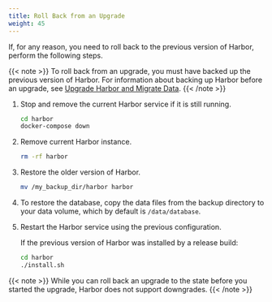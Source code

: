 ```yaml
---
title: Roll Back from an Upgrade
weight: 45
---
```


If, for any reason, you need to roll back to the previous version of Harbor, perform the following steps.

{{< note >}}
To roll back from an upgrade, you must have backed up the previous version of Harbor. For information about backing up Harbor before an upgrade, see [Upgrade Harbor and Migrate Data](_index.md).
{{< /note >}}

1. Stop and remove the current Harbor service if it is still running.

    ```sh
    cd harbor
    docker-compose down
    ```

2. Remove current Harbor instance.

    ```sh
    rm -rf harbor
    ```

3. Restore the older version of Harbor.

    ```sh
    mv /my_backup_dir/harbor harbor
    ```

4. To restore the database, copy the data files from the backup directory to your data volume, which by default is `/data/database`.

5. Restart the Harbor service using the previous configuration.  
   
   If the previous version of Harbor was installed by a release build:

    ```sh
    cd harbor
    ./install.sh
    ```

{{< note >}}
While you can roll back an upgrade to the state before you started the upgrade, Harbor does not support downgrades.
{{< /note >}}
